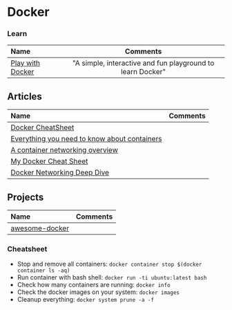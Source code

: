 # Docker


### Learn

Name | Comments
:------ |:--------:
[Play with Docker](https://labs.play-with-docker.com) | "A simple, interactive and fun playground to learn Docker"

## Articles

Name | Comments
:------ |:--------:
[Docker CheatSheet](https://cheatsheet.dennyzhang.com/cheatsheet-docker-a4) |
[Everything you need to know about containers](https://medium.com/faun/everything-you-need-to-know-about-containers-7655badb4307) |
[A container networking overview](https://jvns.ca/blog/2016/12/22/container-networking) |
[My Docker Cheat Sheet](https://medium.com/statuscode/dockercheatsheet-9730ce03630d) |
[Docker Networking Deep Dive](http://100daysofdevops.com/21-days-of-docker-day-19-docker-networking-deep-dive/?fbclid=IwAR19KJWwhZjulbn7JNbBYLFxKFf-x0v25TSc-_bOJ6YieUND4A6UZcBSUhA) |

## Projects

Name | Comments
:------ |:--------:
[awesome-docker](https://github.com/veggiemonk/awesome-docker) | 


### Cheatsheet

* Stop and remove all containers: `docker container stop $(docker container ls -aq)`
* Run container with bash shell: `docker run -ti ubuntu:latest bash`
* Check how many containers are running: `docker info`
* Check the docker images on your system: `docker images`
* Cleanup everything: `docker system prune -a -f`
